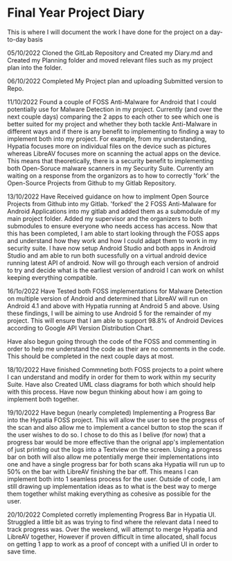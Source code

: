 # Final Year Project Diary

This is where I will document the work I have done for the project on a day-to-day basis

05/10/2022
Cloned the GitLab Repository and Created my Diary.md and Created my Planning folder and moved relevant files such as my project plan into the folder.

06/10/2022
Completed My Project plan and uploading Submitted version to Repo.

11/10/2022
Found a couple of FOSS Anti-Malware for Android that I could potentially use for Malware Detection in my project. Currently (and over the next couple days) comparing the 2 apps to each other to see which one is better suited for my project and whether they both tackle Anti-Malware in different ways and if there is any benefit to implementing to finding a way to implement both into my project. For example, from my understanding, Hypatia focuses more on individual files on the device such as pictures whereas LibreAV focuses more on scanning the actual apps on the device. This means that theoretically, there is a security benefit to implementing both Open-Soruce malware scanners in my Security Suite. Currently am waiting on a response from the organizors as to how to correctly 'fork' the Open-Source Projects from Github to my Gitlab Repository.

13/10/2022
Have Received guidance on how to implment Open Source Projects from Github into my Gitlab. 'forked' the 2 FOSS Anti-Malware for Android Applications into my gitlab and added them as a submodule of my main project folder. Added my supervisor and the organizers to both submodules to ensure everyone who needs access has access. Now that this has been completed, I am able to start looking through the FOSS apps and understand how they work and how I could adapt them to work in my security suite. I have now setup Android Studio and both apps in Android Studio and am able to run both sucessfully on a virtual android device running latest API of android. Now will go through each version of android to try and decide what is the earliest version of android I can work on whilst keeping everything compatible.

16/1o/2022 
Have Tested both FOSS implementations for Malware Detection on multiple version of Android and determined that LibreAV will run on Android 4.1 and above with Hypatia running at Android 5 and above. Using these findings, I will be aiming to use Android 5 for the remainder of my project. This will ensure that I am able to support 98.8% of Android Devices according to Google API Version Distribution Chart.

Have also begun going through the code of the FOSS and commenting in order to help me understand the code as their are no comments in the code. This should be completed in the next couple days at most.

18/10/2022
Have finished Commneting both FOSS projects to a point where I can understand and modify in order for them to work within my security Suite. Have also Created UML class diagrams for both which should help with this process. Have now begun thinking about how i am going to implement both together.

19/10/2022
Have begun (nearly completed) Implementing a Progress Bar into the Hypatia FOSS project. This will allow the user to see the progress of the scan and also allow me to implement a cancel button to stop the scan if the user wishes to do so. I chose to do this as I belive (for now) that a progress bar would be more effective than the orignal app's implementation of just printing out the logs into a Textview on the screen. Using a progress bar on both will also allow me potentially merge their implementations into one and have a single progress bar for both scans aka Hypatia will run up to 50% on the bar with LibreAV finishing the bar off. This means I can implement both into 1 seamless process for the user. Outside of code, I am still drawing up implementation ideas as to what is the best way to merge them together whilst making everything as cohesive as possible for the user.

20/10/2022
Completed corretly implementing Progress Bar in Hypatia UI. Struggled a little bit as was trying to find where the relevant data I need to track progress was. Over the weekend, will attempt to merge Hypatia and LibreAV together, However if proven difficult in time allocated, shall focus on getting 1 app to work as a proof of concept with a unified UI in order to save time.